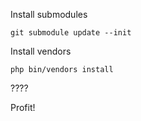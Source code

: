 Install submodules

    git submodule update --init

Install vendors

    php bin/vendors install

????

Profit!